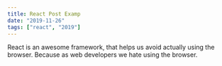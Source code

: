 ```yaml
---
title: React Post Examp
date: "2019-11-26"
tags: ["react", "2019"]
---
```


React is an awesome framework, that helps us avoid actually using the browser. Because as web developers we hate using the browser.
